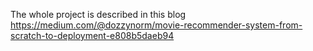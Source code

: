The whole project is described in this blog https://medium.com/@dozzynorm/movie-recommender-system-from-scratch-to-deployment-e808b5daeb94

